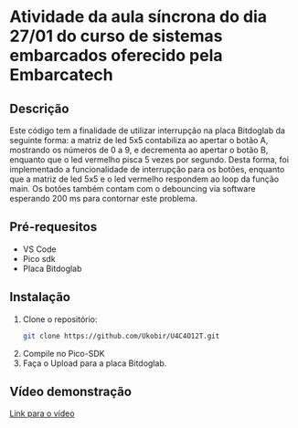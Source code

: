 # Atividade da aula síncrona do dia 27/01 do curso de sistemas embarcados oferecido pela Embarcatech
## Descrição
Este código tem a finalidade de utilizar interrupção na placa Bitdoglab da seguinte forma: a matriz de led 5x5 contabiliza ao apertar o botão A, mostrando os números de 0 a 9, e decrementa ao apertar o botão B, enquanto que o led vermelho pisca 5 vezes por segundo.
Desta forma, foi implementado a funcionalidade de interrupção para os botões, enquanto que a matriz de led 5x5 e o led vermelho respondem ao loop da função main. Os botões também contam com o debouncing via software esperando 200 ms para contornar este problema.

## Pré-requesitos
- VS Code 
- Pico sdk
- Placa Bitdoglab

## Instalação
1. Clone o repositório:
   ```sh
   git clone https://github.com/Ukobir/U4C4O12T.git
2. Compile no Pico-SDK
3. Faça o Upload para a placa Bitdoglab.
## Vídeo demonstração
[Link para o vídeo](https://www.dropbox.com/scl/fi/1mngpzel7lvn7t9rgqx7a/Video1.mp4?rlkey=6eojsezz7y02tnkx8s6u8pf1b&st=m3lhyndv&dl=0)
